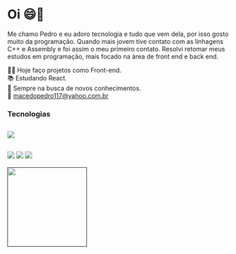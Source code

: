 ### <h1>Oi 😄👋</h1> ##
Me chamo Pedro e eu adoro tecnologia e tudo que vem dela, por isso gosto muito da programação. Quando mais jovem tive contato com as linhagens C++ e Assembly e foi assim o meu primeiro contato. Resolvi retomar meus estudos em programação, mais focado na área de front end e back end. 


 👨‍💻 Hoje faço projetos como Front-end. <br>
 📚 Estudando React. <br>
 🧠 Sempre na busca de novos conhecimentos. <br>
 📧  macedopedro117@yahoo.com.br


<h3>Tecnologias</h3>

##
<div>
  <img src="https://skillicons.dev/icons?i=js,html,css,react,vscode" >
</div>

##

<div>
 <a href="mailto:pedromacedo1169@gmail.com" target="_blank" ><img src="https://img.shields.io/badge/Gmail-D14836?style=for-the-badge&logo=gmail&logoColor=white"></a>
 <a href="https://www.linkedin.com/in/pedronegraoo/" target="_blank" ><img src="https://img.shields.io/badge/LinkedIn-0077B5?style=for-the-badge&logo=linkedin&logoColor=white"></a>
 <a href="" target="_blank" ><img src="https://img.shields.io/badge/Instagram-E4405F?style=for-the-badge&logo=instagram&logoColor=white"></a>  
</div>

 <br>
<div>
  <a href=""> 
    <img height="180em" src="https://github-readme-stats.vercel.app/api?username=pedronegraoo&show_icons=true&theme=radical"/>
</div>
